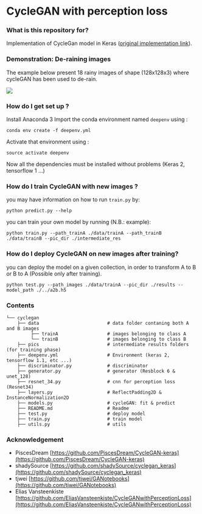 # CycleGAN with perception loss #

### What is this repository for? 
Implementation of CycleGan model in Keras ([original implementation link](https://github.com/junyanz/CycleGAN)). 

### Demonstration: De-raining images 
The example below present 18 rainy images of shape (128x128x3) where cycleGAN has been used to de-rain.

![](https://github.com/HagopB/cyclegan/blob/master/pics/demo_perc_loss.png)

### How do I get set up ?  
Install Anaconda 3
Import the conda environment named `deepenv` using : 
```
conda env create -f deepenv.yml
```

Activate that environment using :
```
source activate deepenv
```
Now all the dependencies must be installed without problems (Keras 2, tensorflow 1 ...)

### How do I train CycleGAN with new images ?
you may have information on how to run ```train.py``` by:
```
python predict.py --help
```
you can train your own model by running (N.B.: example):
```
python train.py --path_trainA ./data/trainA --path_trainB ./data/trainB --pic_dir ./intermediate_res
```
### How do I deploy CycleGAN on new images after training?
you can deploy the model on a given collection, in order to transform A to B or B to A (Possible only after training).
```
python test.py --path_images ./data/trainA --pic_dir ./results --model_path ./../a2b.h5
```
### Contents
```
└── cyclegan
    ├── data                         # data folder contaning both A and B images
         ├── trainA                  # images belonging to class A
         └── trainB                  # images belonging to class B
    ├── pics                         # intermediate results folders (for training phase)
    ├── deepenv.yml                  # Environment (keras 2, tensorflow 1.1, etc ...)
    ├── discriminator.py             # discriminator
    ├── generator.py                 # generator (Resblock 6 & unet_128)
    ├── resnet_34.py                 # cnn for perception loss (Resnet34)
    ├── layers.py                    # ReflectPadding2D & InstanceNormalization2D
    ├── models.py                    # cycleGAN: fit & predict
    ├── README.md                    # Readme
    ├── test.py                      # deploy model
    ├── train.py                     # train model
    ├── utils.py                     # utils

```
### Acknowledgement
* PiscesDream [https://github.com/PiscesDream/CycleGAN-keras](https://github.com/PiscesDream/CycleGAN-keras)
* shadySource [https://github.com/shadySource/cyclegan_keras](https://github.com/shadySource/cyclegan_keras)
* tjwei [https://github.com/tjwei/GANotebooks](https://github.com/tjwei/GANotebooks)
* Elias Vansteenkiste [https://github.com/EliasVansteenkiste/CycleGANwithPerceptionLoss](https://github.com/EliasVansteenkiste/CycleGANwithPerceptionLoss)



